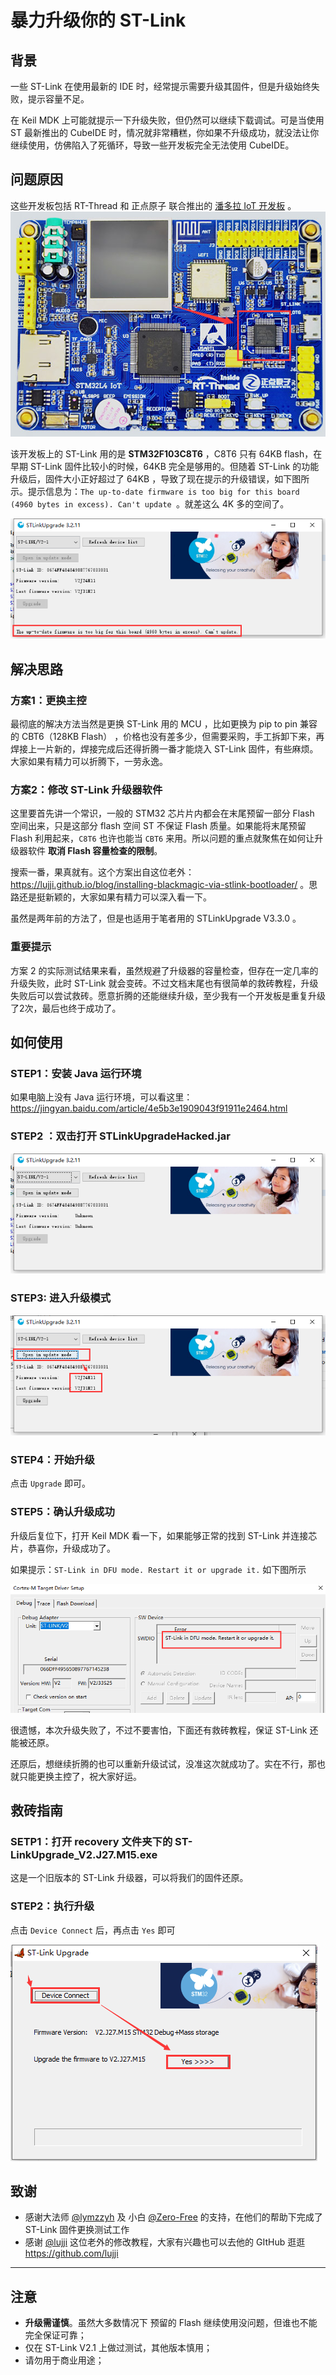 # 暴力升级你的 ST-Link

## 背景

一些 ST-Link 在使用最新的 IDE 时，经常提示需要升级其固件，但是升级始终失败，提示容量不足。

在 Keil MDK 上可能就提示一下升级失败，但仍然可以继续下载调试。可是当使用 ST 最新推出的 CubeIDE 时，情况就非常糟糕，你如果不升级成功，就没法让你继续使用，仿佛陷入了死循环，导致一些开发板完全无法使用 CubeIDE。

## 问题原因

这些开发板包括 RT-Thread 和 正点原子 联合推出的 [潘多拉 IoT 开发板](https://item.taobao.com/item.htm?spm=a230r.1.14.4.381759c10S57Js&id=583527145598&ns=1&abbucket=9#detail) 。[![iot_board](docs/images/iot_board.png)](https://item.taobao.com/item.htm?spm=a230r.1.14.4.381759c10S57Js&id=583527145598&ns=1&abbucket=9#detail)

该开发板上的 ST-Link 用的是 **STM32F103C8T6** ，C8T6 只有 64KB flash，在早期 ST-Link 固件比较小的时候，64KB 完全是够用的。但随着 ST-Link 的功能升级后，固件大小正好超过了 64KB ，导致了现在提示的升级错误，如下图所示。提示信息为：`The up-to-date firmware is too big for this board (4960 bytes in excess). Can't update `。就差这么 4K 多的空间了。

![upgrade_error](docs/images/upgrade_error.png)

## 解决思路

### 方案1：更换主控

最彻底的解决方法当然是更换 ST-Link 用的 MCU ，比如更换为 pip to pin 兼容的 CBT6（128KB  Flash） ，价格也没有差多少，但需要采购，手工拆卸下来，再焊接上一片新的，焊接完成后还得折腾一番才能烧入 ST-Link 固件，有些麻烦。大家如果有精力可以折腾下，一劳永逸。

### 方案2：修改 ST-Link 升级器软件

这里要首先讲一个常识，一般的 STM32 芯片片内都会在末尾预留一部分 Flash 空间出来，只是这部分 flash 空间 ST 不保证 Flash 质量。如果能将末尾预留 Flash 利用起来，`C8T6` 也许也能当 `CBT6` 来用。所以问题的重点就聚焦在如何让升级器软件 **取消 Flash 容量检查的限制**。

搜索一番，果真就有。这个方案出自这位老外：https://lujji.github.io/blog/installing-blackmagic-via-stlink-bootloader/ 。思路还是挺新颖的，大家如果有精力可以深入看一下。

虽然是两年前的方法了，但是也适用于笔者用的 STLinkUpgrade V3.3.0 。

### 重要提示

方案 2 的实际测试结果来看，虽然规避了升级器的容量检查，但存在一定几率的升级失败，此时 ST-Link 就会变砖。不过文档末尾也有很简单的救砖教程，升级失败后可以尝试救砖。愿意折腾的还能继续升级，至少我有一个开发板是重复升级了2次，最后也终于成功了。

## 如何使用

### STEP1：安装 Java 运行环境

如果电脑上没有 Java 运行环境，可以看这里：https://jingyan.baidu.com/article/4e5b3e1909043f91911e2464.html

### STEP2 ：双击打开 STLinkUpgradeHacked.jar

![step2](docs/images/step2.png)

### STEP3: 进入升级模式

![step3](docs/images/step3.png)

### STEP4：开始升级

点击 `Upgrade` 即可。

### STEP5：确认升级成功

升级后复位下，打开 Keil MDK 看一下，如果能够正常的找到 ST-Link 并连接芯片，恭喜你，升级成功了。

如果提示：`ST-Link in DFU mode. Restart it or upgrade it.` 如下图所示

![upgrade_failed_in_dfu](docs/images/upgrade_failed_in_dfu.png)

很遗憾，本次升级失败了，不过不要害怕，下面还有救砖教程，保证 ST-Link 还能被还原。

还原后，想继续折腾的也可以重新升级试试，没准这次就成功了。实在不行，那也就只能更换主控了，祝大家好运。

## 救砖指南

### SETP1：打开 recovery 文件夹下的 ST-LinkUpgrade_V2.J27.M15.exe

这是一个旧版本的 ST-Link 升级器，可以将我们的固件还原。

### STEP2：执行升级

点击 `Device Connect` 后，再点击 `Yes` 即可

![recovery](docs/images/recovery.png)

## 致谢

- 感谢大法师 [@lymzzyh](https://github.com/lymzzyh) 及 小白 [@Zero-Free](https://github.com/Zero-Free) 的支持，在他们的帮助下完成了 ST-Link 固件更换测试工作
- 感谢 [@lujji](https://github.com/lujji) 这位老外的修改教程，大家有兴趣也可以去他的 GItHub 逛逛 https://github.com/lujji

-----

## 注意

- **升级需谨慎**。虽然大多数情况下 预留的 Flash 继续使用没问题，但谁也不能完全保证可靠；
- 仅在 ST-Link V2.1 上做过测试，其他版本慎用；
- 请勿用于商业用途；

